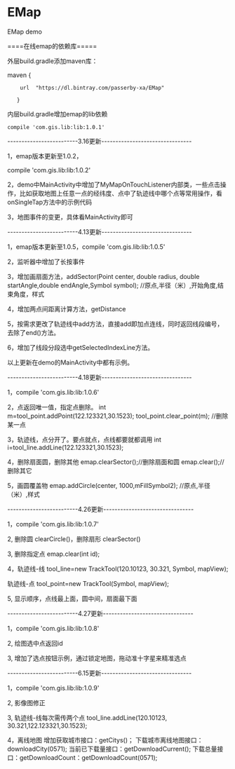 # EMap
EMap demo

====在线emap的依赖库=====

外层build.gradle添加maven库：


 
 maven {
 
 		url  "https://dl.bintray.com/passerby-xa/EMap"
		
       }
       

内层build.gradle增加emap的lib依赖	  

	compile 'com.gis.lib:lib:1.0.1'   
	
	
-------------------------3.16更新--------------------------------

1，emap版本更新至1.0.2，

compile 'com.gis.lib:lib:1.0.2'

2，demo中MainActivity中增加了MyMapOnTouchListener内部类，一些点击操作，比如获取地图上任意一点的经纬度、点中了轨迹线中哪个点等常用操作，看onSingleTap方法中的示例代码

3，地图事件的变更，具体看MainActivity即可

-------------------------4.13更新--------------------------------

1，emap版本更新至1.0.5，compile 'com.gis.lib:lib:1.0.5'

2，监听器中增加了长按事件

3，增加画扇面方法，addSector(Point center, double radius, double startAngle,double endAngle,Symbol symbol); //原点,半径（米）,开始角度,结束角度，样式

4，增加两点间距离计算方法，getDistance

5，按需求更改了轨迹线中add方法，直接add即加点连线，同时返回线段编号，去除了end()方法。

6，增加了线段分段选中getSelectedIndexLine方法。

以上更新在demo的MainActivity中都有示例。

-------------------------4.18更新--------------------------------

1，compile 'com.gis.lib:lib:1.0.6'

2，点返回唯一值，指定点删除。
int m=tool_point.addPoint(122.123321,30.1523); 
tool_point.clear_point(m); //删除某一点

3，轨迹线，点分开了。要点就点，点线都要就都调用
int i=tool_line.addLine(122.123321,30.1523);

4，删除扇面圆，删除其他
emap.clearSector();//删除扇面和圆
emap.clear();//删除其它

5，画圆覆盖物
emap.addCircle(center, 1000,mFillSymbol2); //原点,半径（米）,样式

-------------------------4.26更新--------------------------------

1，compile 'com.gis.lib:lib:1.0.7'

2, 删除圆 clearCircle()，删除扇形 clearSector()  

3, 删除指定点 emap.clear(int id);

4，轨迹线-线
tool_line=new TrackTool(120.10123, 30.321, Symbol, mapView);   
 
轨迹线-点
tool_point=new TrackTool(Symbol,  mapView);

5, 显示顺序，点线最上面，圆中间，扇面最下面

-------------------------4.27更新--------------------------------

1，compile 'com.gis.lib:lib:1.0.8'

2, 绘图选中点返回id  

3, 增加了选点按钮示例，通过锁定地图，拖动准十字星来精准选点

-------------------------6.15更新--------------------------------

1，compile 'com.gis.lib:lib:1.0.9'

2, 影像图修正  

3, 轨迹线-线每次需传两个点
tool_line.addLine(120.10123, 30.321,122.123321,30.1523);

4，离线地图
	增加获取城市接口：getCitys()；
	下载城市离线地图接口：downloadCity(0571);
	当前已下载量接口：getDownloadCurrent();
    下载总量接口：getDownloadCount：getDownloadCount(0571);

